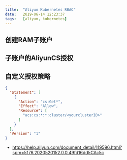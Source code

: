 ```yaml
---
title:  "Aliyun Kubernetes RBAC"
date:   2019-06-14 12:23:37
tags:   [aliyun, kubernetes]
---
```


## 创建RAM子账户

## 子账户的AliyunCS授权

## 自定义授权策略

```json
{
  "Statement": [
    {
      "Action": "cs:Get*",
      "Effect": "Allow",
      "Resource": [
        "acs:cs:*:*:cluster/<yourclusterID>"
      ]
    }
  ],
  "Version": "1"
}
```



- https://help.aliyun.com/document_detail/119596.html?spm=5176.2020520152.0.0.49fd16dd5CAc5c
